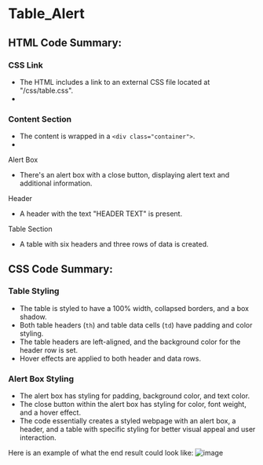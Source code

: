 # Table_Alert

## HTML Code Summary:

### CSS Link
- The HTML includes a link to an external CSS file located at "/css/table.css".
- 
### Content Section
- The content is wrapped in a `<div class="container">`.
- 
Alert Box
- There's an alert box with a close button, displaying alert text and additional information.

Header
- A header with the text "HEADER TEXT" is present.

Table Section
- A table with six headers and three rows of data is created.

## CSS Code Summary:

### Table Styling

- The table is styled to have a 100% width, collapsed borders, and a box shadow.
- Both table headers (`th`) and table data cells (`td`) have padding and color styling.
- The table headers are left-aligned, and the background color for the header row is set.
- Hover effects are applied to both header and data rows.

### Alert Box Styling
- The alert box has styling for padding, background color, and text color.
- The close button within the alert box has styling for color, font weight, and a hover effect.
- The code essentially creates a styled webpage with an alert box, a header, and a table with specific styling for better visual appeal and user interaction.

Here is an example of what the end result could look like:
![image](https://github.com/jvick1/Table_Alert/assets/32043066/17c16163-7409-4468-a9be-b6ff5423fcbd)
